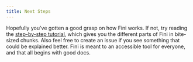 ```yaml
---
title: Next Steps
---
```


Hopefully you've gotten a good grasp on how Fini works. If not, try reading the [step-by-step tutorial](/step-by-step/creating-a-login-machine), which gives you the different parts of Fini in bite-sized chunks. Also feel free to create an issue if you see something that could be explained better. Fini is meant to an accessible tool for everyone, and that all begins with good docs.
